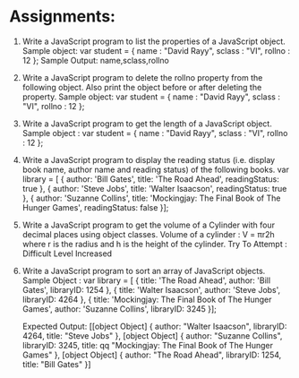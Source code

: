# Assignments:

1. Write a JavaScript program to list the properties of a JavaScript object. Sample object: var student = { name : "David Rayy", sclass : "VI", rollno : 12 }; Sample Output: name,sclass,rollno

2. Write a JavaScript program to delete the rollno property from the following object. Also print the object before or after deleting the property. Sample object: var student = { name : "David Rayy", sclass : "VI", rollno : 12 };

3. Write a JavaScript program to get the length of a JavaScript object.  Sample object : var student = { name : "David Rayy", sclass : "VI", rollno : 12 };

4. Write a JavaScript program to display the reading status (i.e. display book name, author name and reading status) of the following books. var library = [ { author: 'Bill Gates', title: 'The Road Ahead', readingStatus: true }, { author: 'Steve Jobs', title: 'Walter Isaacson', readingStatus: true }, { author: 'Suzanne Collins', title: 'Mockingjay: The Final Book of The Hunger Games', readingStatus: false }];

5. Write a JavaScript program to get the volume of a Cylinder with four decimal places using object classes. Volume of a cylinder : V = πr2h where r is the radius and h is the height of the cylinder. Try To Attempt : Difficult Level Increased

6. Write a JavaScript program to sort an array of JavaScript objects.  
Sample Object : 
  var library = [ { title: 'The Road Ahead', author: 'Bill Gates', libraryID: 1254 }, { title: 'Walter Isaacson', author: 'Steve Jobs', libraryID: 4264 }, { title:         'Mockingjay: The Final Book of The Hunger Games', author: 'Suzanne Collins', libraryID: 3245 }]; 

    Expected Output: 
       [[object Object] { author: "Walter Isaacson", libraryID: 4264, title: "Steve Jobs" }, [object Object] { author: "Suzanne Collins", libraryID: 3245, title:       qq     "Mockingjay:   The Final Book of The Hunger Games" }, [object Object] { author: "The Road Ahead", libraryID: 1254, title: "Bill Gates" }]
